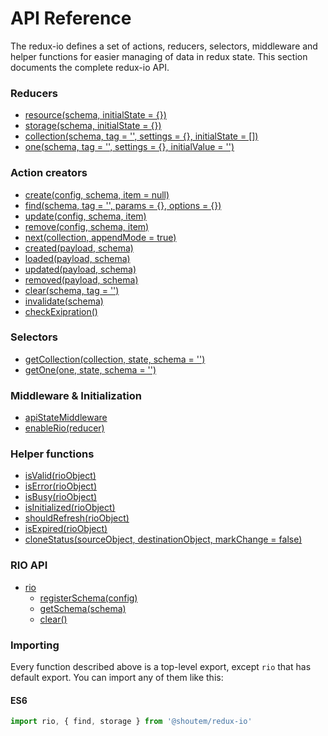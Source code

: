 # API Reference

The redux-io defines a set of actions, reducers, selectors, middleware and helper functions for easier managing
of data in redux state. This section documents the complete redux-io API.

### Reducers

* [resource(schema, initialState = {})](resouce.md)
* [storage(schema, initialState = {})](storage.md)
* [collection(schema, tag = '', settings = {}, initialState = \[\])](collection.md)
* [one(schema, tag = '', settings = {}, initialValue = '')](one.md)

### Action creators

* [create(config, schema, item = null)](create.md)
* [find(schema, tag = '', params = {}, options = {})](find.md)
* [update(config, schema, item)](update.md)
* [remove(config, schema, item)](remove.md)
* [next(collection, appendMode = true)](next.md)
* [created(payload, schema)](created.md)
* [loaded(payload, schema)](loaded.md)
* [updated(payload, schema)](updated.md)
* [removed(payload, schema)](removed.md)
* [clear(schema, tag = '')](clear.md)
* [invalidate(schema)](invalidate.md)
* [checkExipration()](checkExpiration.md)

### Selectors

* [getCollection(collection, state, schema = '')](getCollection.md)
* [getOne(one, state, schema = '')](getOne.md)

### Middleware & Initialization

* [apiStateMiddleware](middleware.md)
* [enableRio(reducer)](enableRio.md)

### Helper functions

* [isValid(rioObject)](isValid.md)
* [isError(rioObject)](isError.md)
* [isBusy(rioObject)](isBusy.md)
* [isInitialized(rioObject)](isInitialized.md)
* [shouldRefresh(rioObject)](shouldRefresh.md)
* [isExpired(rioObject)](isExpired.md)
* [cloneStatus(sourceObject, destinationObject, markChange = false)](cloneStatus.md)

### RIO API

* [rio](rio.md)
    * [registerSchema(config)](rio.md#registerSchema)
    * [getSchema(schema)](rio.md#getSchema)
    * [clear()](rio.md#clear)

### Importing

Every function described above is a top-level export, except `rio` that has default export. You can import any of them like this:

#### ES6

```js
import rio, { find, storage } from '@shoutem/redux-io'
```

